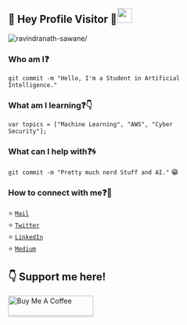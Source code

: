 <!--
### Hi there 👋
**ravindranath-sawane/ravindranath-sawane** is a ✨ _special_ ✨ repository because its `README.md` (this file) appears on your GitHub profile.
-->
## :rainbow: Hey Profile Visitor :eyes:<img src="https://raw.githubusercontent.com/iampavangandhi/iampavangandhi/master/gifs/Hi.gif" width="30px">
<p align="left"> <img src=https://komarev.com/ghpvc/?username=ravindranath-sawane alt=ravindranath-sawane/></p>

### Who am I:question: 
<code>git commit -m "Hello, I'm a Student in Artificial Intelligence."</code>

  
### What am I learning:question::point_down:	
<code>var topics = ["Machine Learning", "AWS", "Cyber Security"];</code>  


### What can I help with:question::cyclone:
<code>git commit -m "Pretty much nerd Stuff and AI."</code> :grin:

### How to connect with me:question::email:
:star: <code>[Mail](mailto:ravisawane9@gmail.com)</code>    
:star: <code>[Twitter](https://twitter.com/ravisawane9)</code>  
:star: <code>[LinkedIn](https://www.linkedin.com/in/ravindranath-sawane-ai/)</code>  
:star: <code>[Medium](https://medium.com/@ravisawane9)</code>  

## :point_down: Support me here!
<a href="https://www.buymeacoffee.com/ravisawane9" target="_blank"><img src="https://www.buymeacoffee.com/assets/img/custom_images/orange_img.png" alt="Buy Me A Coffee" style="height: 41px !important;width: 174px !important;box-shadow: 0px 3px 2px 0px rgba(190, 190, 190, 0.5) !important;-webkit-box-shadow: 0px 3px 2px 0px rgba(190, 190, 190, 0.5) !important;" ></a>


<!--
Here are some ideas to get you started:
- 🔭 I’m currently working on ...
- 🌱 I’m currently learning ...
- 👯 I’m looking to collaborate on ...
- 🤔 I’m looking for help with ...
- 💬 Ask me about ...
- 📫 How to reach me: ...
- 😄 Pronouns: ...
- ⚡ Fun fact: ...
-->
